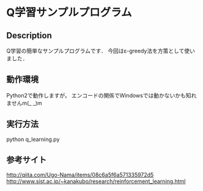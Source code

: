 Q学習サンプルプログラム
====

## Description
Q学習の簡単なサンプルプログラムです．
今回はε-greedy法を方策として使いました．

## 動作環境
Python2で動作しますが，
エンコードの関係でWindowsでは動かないかも知れませんm(_ _)m

## 実行方法
python q_learning.py

## 参考サイト
http://qiita.com/Ugo-Nama/items/08c6a5f6a571335972d5
http://www.sist.ac.jp/~kanakubo/research/reinforcement_learning.html

